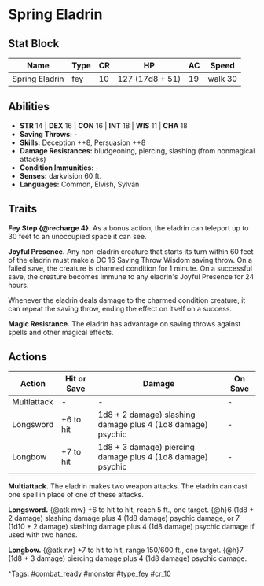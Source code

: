 # Spring Eladrin

## Stat Block

| Name | Type | CR | HP | AC | Speed |
|------|------|----|----|----|-------|
| Spring Eladrin | fey | 10 | 127 (17d8 + 51) | 19 | walk 30 |

## Abilities

- **STR** 14 | **DEX** 16 | **CON** 16 | **INT** 18 | **WIS** 11 | **CHA** 18
- **Saving Throws:** -  
- **Skills:** Deception ++8, Persuasion ++8  
- **Damage Resistances:** bludgeoning, piercing, slashing (from nonmagical attacks)  
- **Condition Immunities:** -  
- **Senses:** darkvision 60 ft.  
- **Languages:** Common, Elvish, Sylvan

## Traits

**Fey Step {@recharge 4}.** As a bonus action, the eladrin can teleport up to 30 feet to an unoccupied space it can see.

**Joyful Presence.** Any non-eladrin creature that starts its turn within 60 feet of the eladrin must make a DC 16 Saving Throw Wisdom saving throw. On a failed save, the creature is charmed condition for 1 minute. On a successful save, the creature becomes immune to any eladrin's Joyful Presence for 24 hours.

Whenever the eladrin deals damage to the charmed condition creature, it can repeat the saving throw, ending the effect on itself on a success.

**Magic Resistance.** The eladrin has advantage on saving throws against spells and other magical effects.


## Actions

| Action | Hit or Save | Damage | On Save |
|--------|--------------|--------|----------|
| Multiattack | - | - | - |
| Longsword | +6 to hit | 1d8 + 2 damage) slashing damage plus 4 (1d8 damage) psychic | - |
| Longbow | +7 to hit | 1d8 + 3 damage) piercing damage plus 4 (1d8 damage) psychic | - |

**Multiattack.** The eladrin makes two weapon attacks. The eladrin can cast one spell in place of one of these attacks.

**Longsword.** {@atk mw} +6 to hit to hit, reach 5 ft., one target. {@h}6 (1d8 + 2 damage) slashing damage plus 4 (1d8 damage) psychic damage, or 7 (1d10 + 2 damage) slashing damage plus 4 (1d8 damage) psychic damage if used with two hands.

**Longbow.** {@atk rw} +7 to hit to hit, range 150/600 ft., one target. {@h}7 (1d8 + 3 damage) piercing damage plus 4 (1d8 damage) psychic damage.


^Tags: #combat_ready #monster #type_fey #cr_10